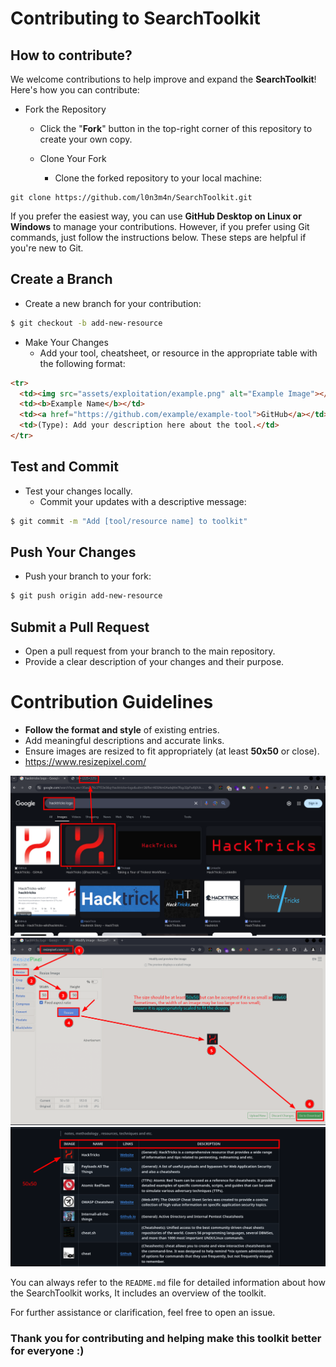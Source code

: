 
# Contributing to SearchToolkit
## How to contribute?
We welcome contributions to help improve and expand the **SearchToolkit**! Here's how you can contribute:

- Fork the Repository
    - Click the "**Fork**" button in the top-right corner of this repository to create your own copy.

    - Clone Your Fork
        - Clone the forked repository to your local machine:
```
git clone https://github.com/l0n3m4n/SearchToolkit.git
```
If you prefer the easiest way, you can use **GitHub Desktop on Linux or Windows** to manage your contributions. However, if you prefer using Git commands, just follow the instructions below. These steps are helpful if you're new to Git.  

## Create a Branch

- Create a new branch for your contribution:
```bash
$ git checkout -b add-new-resource  
```
- Make Your Changes
    - Add your tool, cheatsheet, or resource in the appropriate table with the following format:

```html
<tr> 
  <td><img src="assets/exploitation/example.png" alt="Example Image"></td> 
  <td><b>Example Name</b></td> 
  <td><a href="https://github.com/example/example-tool">GitHub</a></td> 
  <td>(Type): Add your description here about the tool.</td> 
</tr>
``` 

## Test and Commit

- Test your changes locally.
    - Commit your updates with a descriptive message:
```bash
$ git commit -m "Add [tool/resource name] to toolkit"  
```
## Push Your Changes
- Push your branch to your fork:
```bash
$ git push origin add-new-resource  
```
## Submit a Pull Request
- Open a pull request from your branch to the main repository.
- Provide a clear description of your changes and their purpose.

# Contribution Guidelines

- **Follow the format and style** of existing entries.
- Add meaningful descriptions and accurate links.
- Ensure images are resized to fit appropriately (at least **50x50** or close).
- https://www.resizepixel.com/

![contribution-image3](/assets/contribution-image3.png)
![resizepixel](/assets/contribution-image1.png)
![contribution-image2](/assets/contribution-image2.png)

You can always refer to the `README.md` file for detailed information about how the SearchToolkit works, It includes an overview of the toolkit.

For further assistance or clarification, feel free to open an issue.

### Thank you for contributing and helping make this toolkit better for everyone :)